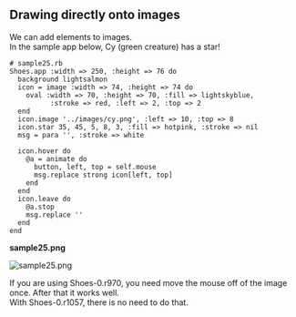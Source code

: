 Drawing directly onto images
-----------------------------

We can add elements to images. <br>
In the sample app below, Cy (green creature) has a star! <br>


	# sample25.rb
	Shoes.app :width => 250, :height => 76 do
	  background lightsalmon
	  icon = image :width => 74, :height => 74 do
	    oval :width => 70, :height => 70, :fill => lightskyblue,
	          :stroke => red, :left => 2, :top => 2
	  end
	  icon.image '../images/cy.png', :left => 10, :top => 8
	  icon.star 35, 45, 5, 8, 3, :fill => hotpink, :stroke => nil
	  msg = para '', :stroke => white
	  
	  icon.hover do
	    @a = animate do
	      button, left, top = self.mouse
	      msg.replace strong icon[left, top]
	    end
	  end
	  icon.leave do
	    @a.stop
	    msg.replace ''
	  end
	end

**sample25.png**

![sample25.png](http://www.rin-shun.com/rubylearning/shoes/shoes_tutorial_html/images/sample25.png) <!-- patch -->

If you are using Shoes-0.r970, you need move the mouse off of the image once. After that it works well. <br>
With Shoes-0.r1057, there is no need to do that.


